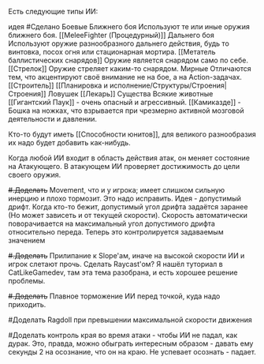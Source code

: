 Есть следующие типы ИИ:

идея #Сделано 
Боевые
	Ближнего боя
		Используют те или иные оружия ближнего боя.
		[[MeleeFighter (Процедурный)]]
	Дальнего боя
		Используют оружие разнообразного дальнего действия, будь то винтовка, посох огня или стационарная мортира.
		[[Метатель баллистических снарядов]]
			Оружие является снарядом само по себе.
		[[Стрелок]]
			Оружие стреляет каким-то снарядом.
Мирные
	Отличаются тем, что акцентируют своё внимание не на бое, а на Action-задачах.
	[[Строитель]]
		[[Планировка и исполнение/Структуры/Строения|Строения]]
		Ловушек
	[[Лекарь]]
Существа
	Всякие животные
	[[Гигантский Паук]] - очень опасный и агрессивный.
	[[Камиказде]] - Бошка на ножках, что взрывается при чрезмерно активной мозговой деятельности и давлении.

Кто-то будут иметь [[Способности юнитов]], для великого разнообразия их надо будет добавить как-нибудь.

Когда любой ИИ входит в область действия атак, он меняет состояние на Атакующего.
В атакующем ИИ проверяет достижимость до цели своего оружия.

~~#.Доделать~~ Movement, что и у игрока; имеет слишком сильную инерцию и плохо тормозит. Это надо исправить.
	Идея - допустимый дрифт. Когда кто-то бежит, допустимый угол дрифта задаётся заранее (Но может зависеть и от текущей скорости). Скорость автоматически поворачивается на максимальный угол допустимого дрифта относительно переда.
		Теперь это контролируется задаваемым значением

~~#.Доделать~~ Прилипание к Slope'ам, иначе на высокой скорости ИИ и игрок слетают прочь. Сделать Raycast'ом?
	Я нашёл туториал в CatLikeGamedev, там эта тема разобрана, и есть хорошее решение проблемы.

~~#.Доделать~~ Плавное торможение ИИ перед точкой, куда надо приходить.

#Доделать Ragdoll при превышении максимальной скорости движения

#Доделать контроль края во время атаки - чтобы ИИ не падал, как дурак. Это, правда, можно обыграть интересным образом - давать ему секунды 2 на осознание, что он на краю. Не успевает осознать - падает.